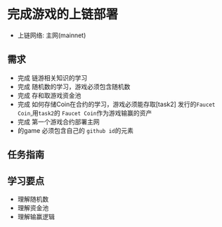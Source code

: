 # 完成游戏的上链部署

- 上链网络: 主网(mainnet)

## 需求

- 完成 链游相关知识的学习
- 完成 随机数的学习，游戏必须包含随机数
- 完成 存和取游戏资金池
- 完成 如何存储Coin在合约的学习，游戏必须能存取[task2] 发行的`Faucet Coin`,用`task2`的 `Faucet Coin`作为游戏输赢的资产
- 完成 第一个游戏合约部署主网
- 的game 必须包含自己的 `github id`的元素

## 任务指南

## 学习要点

- 理解随机数
- 理解资金池
- 理解输赢逻辑